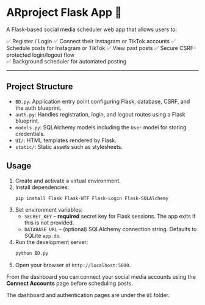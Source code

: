 # ARproject Flask App 🚀

A Flask-based social media scheduler web app that allows users to:

✅ Register / Login
✅ Connect their Instagram or TikTok accounts
✅ Schedule posts for Instagram or TikTok
✅ View past posts
✅ Secure CSRF-protected login/logout flow  
✅ Background scheduler for automated posting  

---

## Project Structure

- `BD.py`: Application entry point configuring Flask, database, CSRF, and the auth blueprint.
- `auth.py`: Handles registration, login, and logout routes using a Flask blueprint.
- `models.py`: SQLAlchemy models including the `User` model for storing credentials.
- `UI/`: HTML templates rendered by Flask.
- `static/`: Static assets such as stylesheets.

## Usage

1. Create and activate a virtual environment.
2. Install dependencies:
   ```bash
   pip install Flask Flask-WTF Flask-Login Flask-SQLAlchemy
   ```
3. Set environment variables:
   - `SECRET_KEY` – **required** secret key for Flask sessions. The app exits if this is not provided.
   - `DATABASE_URL` – (optional) SQLAlchemy connection string. Defaults to SQLite `app.db`.
4. Run the development server:
   ```bash
   python BD.py
   ```
5. Open your browser at `http://localhost:5000`.

From the dashboard you can connect your social media accounts using the **Connect Accounts** page before scheduling posts.

The dashboard and authentication pages are under the `UI` folder.

